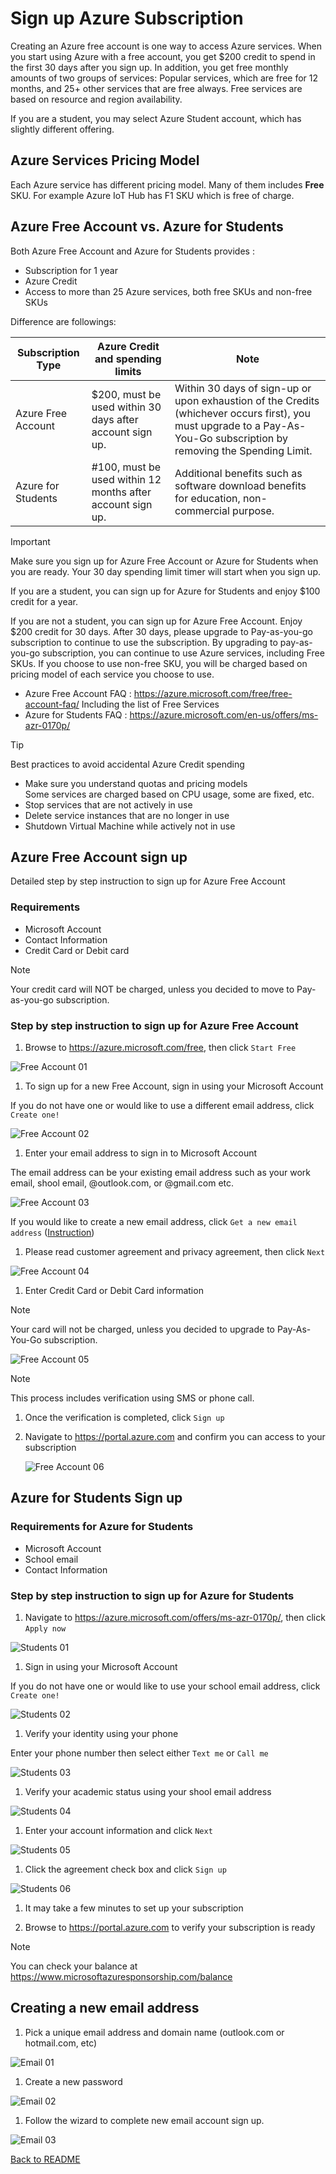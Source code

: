 # Sign up Azure Subscription

Creating an Azure free account is one way to access Azure services. When you start using Azure with a free account, you get $200 credit to spend in the first 30 days after you sign up. In addition, you get free monthly amounts of two groups of services: Popular services, which are free for 12 months, and 25+ other services that are free always. Free services are based on resource and region availability.

If you are a student, you may select Azure Student account, which has slightly different offering.

## Azure Services Pricing Model

Each Azure service has different pricing model.  Many of them includes **Free** SKU.  For example Azure IoT Hub has F1 SKU which is free of charge.

## Azure Free Account vs. Azure for Students

Both Azure Free Account and Azure for Students provides :

- Subscription for 1 year
- Azure Credit
- Access to more than 25 Azure services, both free SKUs and non-free SKUs

Difference are followings:

| Subscription Type  | Azure Credit and spending limits                           | Note                                                                                          |
|--------------------|------------------------------------------------------------|-----------------------------------------------------------------------------------------------|
| Azure Free Account | $200, must be used within 30 days after account sign up.   | Within 30 days of sign-up or upon exhaustion of the Credits (whichever occurs first), you must upgrade to a Pay-As-You-Go subscription by removing the Spending Limit.                                                                                                |
| Azure for Students | #100, must be used within 12 months after account sign up. | Additional benefits such as software download benefits for education, non-commercial purpose. |

> [!IMPORTANT]  
> Make sure you sign up for Azure Free Account or Azure for Students when you are ready.  Your 30 day spending limit timer will start when you sign up.

If you are a student, you can sign up for Azure for Students and enjoy $100 credit for a year.

If you are not a student, you can sign up for Azure Free Account.  Enjoy $200 credit for 30 days.  After 30 days, please upgrade to Pay-as-you-go subscription to continue to use the subscription.  By upgrading to pay-as-you-go subscription, you can continue to use Azure services, including Free SKUs.  If you choose to use non-free SKU, you will be charged based on pricing model of each service you choose to use.

- Azure Free Account FAQ : <https://azure.microsoft.com/free/free-account-faq/>
  Including the list of Free Services
- Azure for Students FAQ : <https://azure.microsoft.com/en-us/offers/ms-azr-0170p/>

> [!TIP]  
> Best practices to avoid accidental Azure Credit spending  
>  
> - Make sure you understand quotas and pricing models  
>   Some services are charged based on CPU usage, some are fixed, etc.
> - Stop services that are not actively in use
> - Delete service instances that are no longer in use
> - Shutdown Virtual Machine while actively not in use

## Azure Free Account sign up

Detailed step by step instruction to sign up for Azure Free Account

### Requirements

- Microsoft Account
- Contact Information
- Credit Card or Debit card

> [!NOTE]  
> Your credit card will NOT be charged, unless you decided to move to Pay-as-you-go subscription.

### Step by step instruction to sign up for Azure Free Account

1. Browse to <https://azure.microsoft.com/free>, then click `Start Free`  

  ![Free Account 01](images/FreeAccount-01.png)

1. To sign up for a new Free Account, sign in using your Microsoft Account

  If you do not have one or would like to use a different email address, click `Create one!`

  ![Free Account 02](images/FreeAccount-02.png)

1. Enter your email address to sign in to Microsoft Account

  The email address can be your existing email address such as your work email, shool email, @outlook.com, or @gmail.com etc.
  
  ![Free Account 03](images/FreeAccount-03.png)
  
  If you would like to create a new email address, click `Get a new email address` ([Instruction](#creating-a-new-email-address))

1. Please read customer agreement and privacy agreement, then click `Next`

  ![Free Account 04](images/FreeAccount-04.png)

1. Enter Credit Card or Debit Card information  

  > [!NOTE]  
  > Your card will not be charged, unless you decided to upgrade to Pay-As-You-Go subscription.

  ![Free Account 05](images/FreeAccount-05.png)

  > [!NOTE]  
  > This process includes verification using SMS or phone call.

1. Once the verification is completed, click `Sign up`

1. Navigate to <https://portal.azure.com> and confirm you can access to your subscription

    ![Free Account 06](images/FreeAccount-06.png)

## Azure for Students Sign up

### Requirements for Azure for Students

- Microsoft Account
- School email
- Contact Information

### Step by step instruction to sign up for Azure for Students

1. Navigate to <https://azure.microsoft.com/offers/ms-azr-0170p/>, then click `Apply now`

  ![Students 01](images/Students-01.png)

1. Sign in using your Microsoft Account

  If you do not have one or would like to use your school email address, click `Create one!`

  ![Students 02](images/FreeAccount-02.png)

1. Verify your identity using your phone  

  Enter your phone number then select either `Text me` or `Call me`

  ![Students 03](images/Students-03.png)

1. Verify your academic status using your shool email address  

  ![Students 04](images/Students-04.png)

1. Enter your account information and click `Next`  

  ![Students 05](images/Students-05.png)

1. Click the agreement check box and click `Sign up`  

  ![Students 06](images/Students-06.png)

1. It may take a few minutes to set up your subscription

1. Browse to <https://portal.azure.com> to verify your subscription is ready

> [!NOTE]  
> You can check your balance at <https://www.microsoftazuresponsorship.com/balance>

## Creating a new email address

1. Pick a unique email address and domain name (outlook.com or hotmail.com, etc)

  ![Email 01](images/EmailAddress-01.png)

1. Create a new password  

  ![Email 02](images/EmailAddress-02.png)

1. Follow the wizard to complete new email account sign up.

  ![Email 03](images/EmailAddress-03.png)

[Back to README](README.md)

